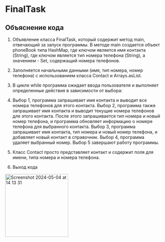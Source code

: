 # FinalTask

## Объяснение кода

1. Объявление класса FinalTask, который содержит метод main, отвечающий за запуск программы.
В методе main создается объект phoneBook типа HashMap, где ключом является имя контакта (String), где ключом является тип номера телефона (String), а значением - Set<String>, содержащий номера телефонов.
2. Заполняется начальными данными (имя, тип номера, номер телефона) с использованием класса Contact и Arrays.asList.
3. В цикле while программа ожидает ввода пользователя и выполняет определенные действия в зависимости от выбора:
4. Выбор 1, программа запрашивает имя контакта и выводит все номера телефонов для этого контакта.
Выбор 2, программа также запрашивает имя контакта и выводит текущие номера телефонов для этого контакта. После этого запрашивается тип номера и новый номер телефона, и программа обновляет информацию о номере телефона для выбранного контакта. 
Выбор 3, программа запрашивает имя контакта, тип номера и новый номер телефона, и добавляет новый контакт в справочник.
Выбор 4, программа удаляет выбранный номер. Выбор 5 завершают работу программы.
5. Класс Contact просто представляет контакт и содержит поля для имени, типа номера и номера телефона.

6. Выход кода

<img width="202" alt="Screenshot 2024-05-04 at 14 13 31" src="https://github.com/imalikov13943/FinalTask/assets/102352450/d2fec580-8a3b-4f46-9ae4-d2119c098384">
